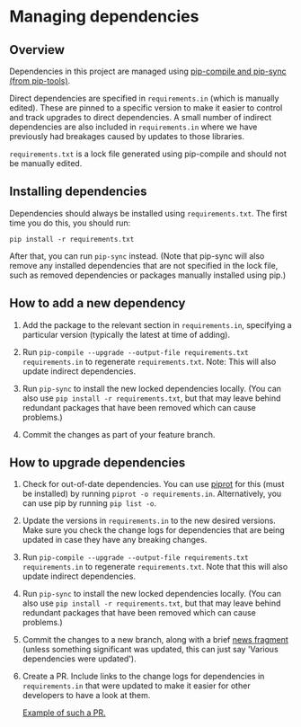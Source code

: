# Managing dependencies

## Overview

Dependencies in this project are managed using 
[pip-compile and pip-sync (from pip-tools)](https://github.com/jazzband/pip-tools).

Direct dependencies are specified in `requirements.in` (which is manually 
edited). These are pinned to a specific version to make it easier to control 
and track upgrades to direct dependencies. A small number of indirect dependencies are also
included in `requirements.in` where we have previously had breakages caused by updates to
those libraries.

`requirements.txt` is a lock file generated using pip-compile and should not be manually edited.

## Installing dependencies

Dependencies should always be installed using `requirements.txt`. The first time you do this, 
you should run:

```shell
pip install -r requirements.txt
````
 
After that, you can run `pip-sync` instead.
(Note that pip-sync will also remove any installed dependencies that are not specified in the
lock file, such as removed dependencies or packages manually installed using pip.)

## How to add a new dependency

1. Add the package to the relevant section in `requirements.in`, specifying a particular version
(typically the latest at time of adding).

2. Run `pip-compile --upgrade --output-file requirements.txt requirements.in` to regenerate 
`requirements.txt`. Note: This will also update indirect dependencies.

3. Run `pip-sync` to install the new locked dependencies locally. (You can also use 
`pip install -r requirements.txt`, but that may leave behind redundant packages that 
have been removed which can cause problems.)

4. Commit the changes as part of your feature branch.

## How to upgrade dependencies

1. Check for out-of-date dependencies. You can use [piprot](https://github.com/sesh/piprot) for 
this (must be installed) by running `piprot -o requirements.in`. Alternatively, you can use pip 
by running `pip list -o`.

2. Update the versions in `requirements.in` to the new desired versions. Make sure you check 
the change logs for dependencies that are being updated in case they have any breaking changes.  

3. Run `pip-compile --upgrade --output-file requirements.txt requirements.in` to regenerate 
`requirements.txt`. Note that this will also update indirect dependencies.

4. Run `pip-sync` to install the new locked dependencies locally. (You can also use 
`pip install -r requirements.txt`, but that may leave behind redundant packages that 
have been removed which can cause problems.)

5. Commit the changes to a new branch, along with a brief [news fragment](../changelog/README.rst) 
(unless something significant was updated, this can just say 'Various dependencies were updated').

6. Create a PR. Include links to the change logs for dependencies in `requirements.in` that 
were updated to make it easier for other developers to have a look at them. 

   [Example of such a PR.](https://github.com/uktrade/data-hub-leeloo/pull/1171)
